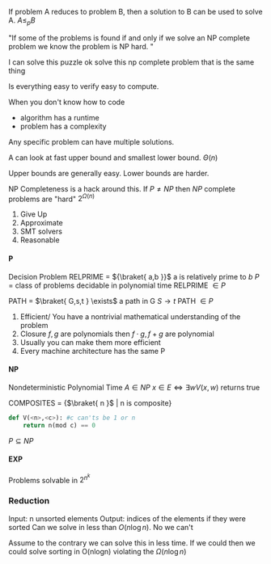 
If problem A reduces to problem B, then a solution to B can be used to solve  A.
$A\leq_{p}B$


"If some of the problems is found if and only if we solve an NP complete problem we know the problem is NP hard. "

I can solve this puzzle ok solve this np complete problem that is the same thing

Is everything easy to verify easy to compute.

When you don't know how to code
- algorithm has a runtime
- problem has a complexity

Any specific problem can have multiple solutions. 

A can look at fast upper bound and smallest lower bound. 
$\Theta(n)$

Upper bounds are generally easy.
Lower bounds are harder.

NP Completeness is a hack around this.
If $P\neq NP$ then $NP$ complete problems are "hard" $2^{\Omega(n)}$

1. Give Up
2. Approximate
3. SMT solvers
4. Reasonable

#### P
Decision Problem
RELPRIME = ${\braket{  a,b }}$ a is relatively prime to $b$
$P$ = class of problems decidable in polynomial time
RELPRIME $\in P$

PATH = $\braket{ G,s,t } \exists$ a path in G $S\to t$
PATH $\in P$

 1. Efficient/ You have a nontrivial mathematical understanding of the problem
 2. Closure $f,g$ are polynomials then $f\cdot g,f+g$ are polynomial
 3. Usually you can make them more efficient
 4. Every machine architecture has the same P

#### NP
Nondeterministic Polynomial Time
$A\in NP$
$x\in E \iff \exists w V(x,w)$ returns true

COMPOSITES = {$\braket{  n  }$ | n is composite}
```python
def V(<n>,<c>): #c can'ts be 1 or n
	return n(mod c) == 0
```

$P\subseteq NP$

#### EXP
Problems solvable in $2^{n^k}$

### Reduction
Input: n unsorted elements
Output: indices of the elements if they were sorted
Can we solve in less than $O(n\log n)$. No we can't

Assume to the contrary we can solve this in less time. If we could then we could solve sorting in O(nlogn) violating the $\Omega(n\log n)$
